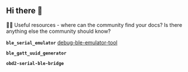 ## Hi there 👋

👨‍🚀 Useful resources - where can the community find your docs? Is there anything else the community 
should know?

**```ble_serial_emulator```**
[debug-ble-emulator-tool](../imgs/debug-ble-emulator-tool.jpg)

**```ble_gatt_uuid_generator```**

**```obd2-serial-ble-bridge```**
